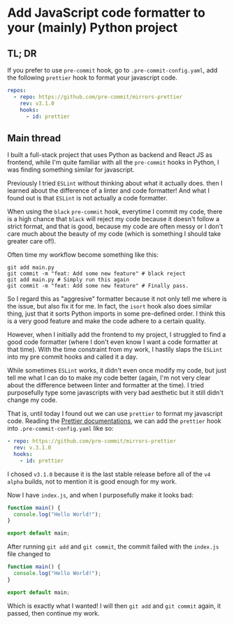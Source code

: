 # Add JavaScript code formatter to your (mainly) Python project

## TL; DR

If you prefer to use `pre-commit` hook, go to `.pre-commit-config.yaml`, add the following `prettier`
hook to format your javascript code.

```yml
repos:
  - repo: https://github.com/pre-commit/mirrors-prettier
    rev: v3.1.0
    hooks:
      - id: prettier
```

## Main thread

I built a full-stack project that uses Python as backend and React JS as frontend, while I'm quite familiar with all the
`pre-commit` hooks in Python, I was finding something similar for javascript.

Previously I tried `ESLint` without thinking about what it actually does. then I learned about the difference of a linter and
code formatter! And what I found out is that `ESLint` is not actually a code formatter.

When using the `black` `pre-commit` hook, everytime I commit my code, there is a high chance that `black` will reject my code because
it doesn't follow a strict format, and that is good, because my code are often messy or I don't care much about the beauty of my code
(which is something I should take greater care of!).

Often time my workflow become something like this:

```console
git add main.py
git commit -m "feat: Add some new feature" # black reject
git add main.py # Simply run this again
git commit -m "feat: Add some new feature" # Finally pass.
```

So I regard this as "aggresive" formatter because it not only tell me where is the issue, but also fix it for me.
In fact, the `isort` hook also does similar thing, just that it sorts Python imports in some pre-defined order.
I think this is a very good feature and make the code adhere to a certain quality.

However, when I initially add the frontend to my project, I struggled to find a good code formatter (where I don't even know I want a
code formatter at that time). With the time constraint from my work, I hastily slaps the `ESLint` into my pre commit hooks and
called it a day.

While sometimes `ESLint` works, it didn't even once modify my code, but just tell me what I can do to make my code better
(again, I'm not very clear about the difference between linter and formatter at the time).
I tried purposefully type some javascripts with very bad aesthetic but it still didn't change my code.

That is, until today I found out we can use `prettier` to format my javascript code.
Reading the [Prettier documentations](https://prettier.io/docs/en/precommit.html), we can add the `prettier` hook into `.pre-commit-config.yaml`
like so:

```yml
- repo: https://github.com/pre-commit/mirrors-prettier
  rev: v.3.1.0
  hooks:
    - id: prettier
```

I chosed `v3.1.0` because it is the last stable release before all of the `v4 alpha` builds, not to mention
it is good enough for my work.

Now I have `index.js`, and when I purposefully make it looks bad:

```js
function main() {
  console.log("Hello World!");
}

export default main;
```

After running `git add` and `git commit`, the commit failed with the `index.js` file changed to

```js
function main() {
  console.log("Hello World!");
}

export default main;
```

Which is exactly what I wanted!
I will then `git add` and `git commit` again, it passed, then continue my work.
